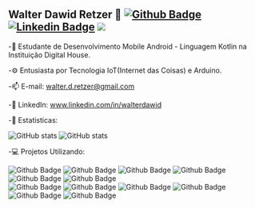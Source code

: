 ## Walter Dawid Retzer 👋 [![Github Badge](https://img.shields.io/badge/GitHub-100000?style=for-the-badge&logo=github&logoColor=white&link=https://github.com/walter-retzer)](https://github.com/walter-retzer) [![Linkedin Badge](https://img.shields.io/badge/LinkedIn-0077B5?style=for-the-badge&logo=linkedin&logoColor=white&link=https://www.linkedin.com/in/walterdawid/)](https://www.linkedin.com/in/walterdawid/) <a href = "mailto:walter.d.retzer@gmail.com"><img src="https://img.shields.io/badge/Gmail-D14836?style=for-the-badge&logo=gmail&logoColor=white" target="_blank"></a>  

-💬 Estudante de Desenvolvimento Mobile Android - Linguagem Kotlin na Instituição Digital House.

-⚙ Entusiasta por Tecnologia IoT(Internet das Coisas) e Arduino. 

-📫 E-mail: walter.d.retzer@gmail.com

-🚀 LinkedIn: www.linkedin.com/in/walterdawid
 
-📝 Estatisticas:

 ![GitHub stats](https://github-readme-stats.vercel.app/api?username=walter-retzer) ![GitHub stats](https://github-readme-streak-stats.herokuapp.com/?user=walter-retzer) 
 
-💻 Projetos Utilizando:

![Github Badge](https://img.shields.io/badge/Android-3DDC84?style=for-the-badge&logo=android&logoColor=white) ![Github Badge](https://img.shields.io/badge/Kotlin-0095D5?&style=for-the-badge&logo=kotlin&logoColor=white) ![Github Badge](https://img.shields.io/badge/Figma-F24E1E?style=for-the-badge&logo=figma&logoColor=white) ![Github Badge](https://img.shields.io/badge/Android_Studio-3DDC84?style=for-the-badge&logo=android-studio&logoColor=white) ![Github Badge](https://img.shields.io/badge/GIT-E44C30?style=for-the-badge&logo=git&logoColor=white) ![Github Badge](https://img.shields.io/badge/Arduino-00979D?style=for-the-badge&logo=Arduino&logoColor=white)                        
![Github Badge](https://img.shields.io/badge/Arduino_IDE-00979D?style=for-the-badge&logo=arduino&logoColor=white) ![Github Badge](https://img.shields.io/badge/C%2B%2B-00599C?style=for-the-badge&logo=c%2B%2B&logoColor=white) ![Github Badge](https://img.shields.io/badge/Node--Red-8F0000?style=for-the-badge&logo=nodered&logoColor=white) ![Github Badge](https://img.shields.io/badge/json-5E5C5C?style=for-the-badge&logo=json&logoColor=white) ![Github Badge](https://img.shields.io/badge/Node.js-339933?style=for-the-badge&logo=nodedotjs&logoColor=white) ![Github Badge](https://img.shields.io/badge/JavaScript-323330?style=for-the-badge&logo=javascript&logoColor=F7DF1E) 
